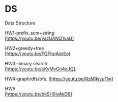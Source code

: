 # DS
Data Structure

HW1-prefix_sum+string    
[https://youtu.be/yazUANQ1vaU]  

HW2+greedy+tree  
[https://youtu.be/FQFtorAqrEo]   

HW3 -binary search  
[https://youtu.be/eKyMvGn4oJQ]. 


HW4-graph/dfs/bfs. 
[https://youtu.be/RzN1kjyuf1w]  

HW5  
[https://youtu.be/bkSH9jvAkD8]  
